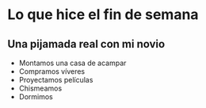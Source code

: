 # Lo que hice el fin de semana
## Una pijamada real con mi novio
- Montamos una casa de acampar
- Compramos víveres
- Proyectamos películas
- Chismeamos
- Dormimos
